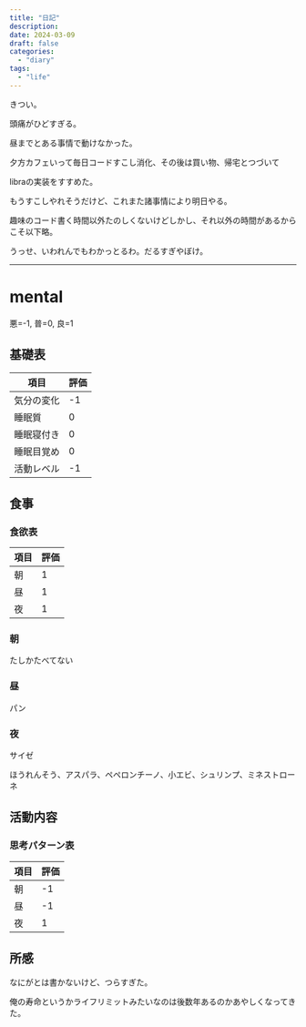```yaml
---
title: "日記"
description:
date: 2024-03-09
draft: false
categories:
  - "diary"
tags:
  - "life"
---
```


きつい。

頭痛がひどすぎる。

昼までとある事情で動けなかった。

夕方カフェいって毎日コードすこし消化、その後は買い物、帰宅とつづいて

libraの実装をすすめた。

もうすこしやれそうだけど、これまた諸事情により明日やる。

趣味のコード書く時間以外たのしくないけどしかし、それ以外の時間があるからこそ以下略。

うっせ、いわれんでもわかっとるわ。だるすぎやぼけ。

---

# mental

悪=-1, 普=0, 良=1

## 基礎表

| 項目       | 評価 |
| ---------- | ---- |
| 気分の変化 | -1   |
| 睡眠質     | 0    |
| 睡眠寝付き | 0    |
| 睡眠目覚め | 0    |
| 活動レベル | -1   |

## 食事

### 食欲表

| 項目 | 評価 |
| ---- | ---- |
| 朝   | 1    |
| 昼   | 1    |
| 夜   | 1    |

### 朝

たしかたべてない

### 昼

パン

### 夜

サイゼ

ほうれんそう、アスパラ、ペペロンチーノ、小エビ、シュリンプ、ミネストローネ

## 活動内容

### 思考パターン表

| 項目 | 評価 |
| ---- | ---- |
| 朝   | -1   |
| 昼   | -1   |
| 夜   | 1    |

## 所感

なにがとは書かないけど、つらすぎた。

俺の寿命というかライフリミットみたいなのは後数年あるのかあやしくなってきた。
